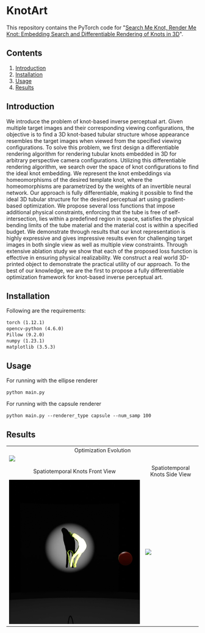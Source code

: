 # KnotArt

This repository contains the PyTorch code for "[Search Me Knot, Render Me Knot: Embedding Search and Differentiable Rendering of Knots in 3D](https://arxiv.org/abs/2307.08652)".

## Contents

1. [Introduction](#introduction)
2. [Installation](#installation)
3. [Usage](#usage)
4. [Results](#results)

## Introduction

We introduce the problem of knot-based inverse perceptual art. Given multiple target images and their corresponding viewing configurations, the objective is to find a 3D knot-based tubular structure whose appearance resembles the target images when viewed from the specified viewing configurations. To solve this problem, we first design a differentiable rendering algorithm for rendering tubular knots embedded in 3D for arbitrary perspective camera configurations. Utilizing this differentiable rendering algorithm, we search over the space of knot configurations to find the ideal knot embedding. We represent the knot embeddings via homeomorphisms of the desired template knot, where the homeomorphisms are parametrized by the weights of an invertible neural network. Our approach is fully differentiable, making it possible to find the ideal 3D tubular structure for the desired perceptual art using gradient-based optimization. We propose several loss functions that impose additional physical constraints, enforcing that the tube is free of self-intersection, lies within a predefined region in space, satisfies the physical bending limits of the tube material and the material cost is within a specified budget. We demonstrate through results that our knot representation is highly expressive and gives impressive results even for challenging target images in both single view as well as multiple view constraints. Through extensive ablation study we show that each of the proposed loss function is effective in ensuring physical realizability. We construct a real world 3D-printed object to demonstrate the practical utility of our approach. To the best of our knowledge, we are the first to propose a fully differentiable optimization framework for knot-based inverse perceptual art.

## Installation

Following are the requirements:
```
torch (1.12.1)
opencv-python (4.6.0)
Pillow (9.2.0)
numpy (1.23.1)
matplotlib (3.5.3)
```

## Usage

For running with the ellipse renderer
```
python main.py
```

For running with the capsule renderer
```
python main.py --renderer_type capsule --num_samp 100
```

## Results


<table width="100%">
  <tr><td colspan=2 style="text-align: center;">Optimization Evolution</td></tr>
  <tr>
    <td colspan=2><img src="https://github.com/aalok1993/KnotArt/blob/main/assets/Optimization_Evolution.gif"/></td>
  </tr>
  <tr><td style="text-align: center;">Spatiotemporal Knots Front View</td><td style="text-align: center;">Spatiotemporal Knots Side View</td></tr>
  <tr>
    <td><img src="https://github.com/aalok1993/KnotArt/blob/main/assets/Spatiotemporal_Knots_Front_View.gif"/></td>
    <td><img src="https://github.com/aalok1993/KnotArt/blob/main/assets/Spatiotemporal_Knots_Side_View.gif"/></td>
  </tr>
</table>
